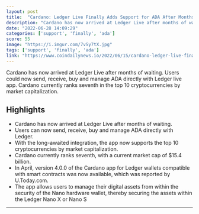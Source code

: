```yaml
---
layout: post
title:  "Cardano: Ledger Live Finally Adds Support for ADA After Months of Waiting - Coin Daily News"
description: "Cardano has now arrived at Ledger Live after months of waiting. Users could now send, receive, buy and manage ADA directly with Ledger live app. Cardano currently ranks seventh in the top 10 cryptocurrencies by market capitalization."
date: "2022-06-28 14:09:29"
categories: ['support', 'finally', 'ada']
score: 55
image: "https://i.imgur.com/7vSy7tX.jpg"
tags: ['support', 'finally', 'ada']
link: "https://www.coindailynews.io/2022/06/15/cardano-ledger-live-finally-adds-support-for-ada-after-months-of-waiting/"
---
```


Cardano has now arrived at Ledger Live after months of waiting. Users could now send, receive, buy and manage ADA directly with Ledger live app. Cardano currently ranks seventh in the top 10 cryptocurrencies by market capitalization.

## Highlights

- Cardano has now arrived at Ledger Live after months of waiting.
- Users can now send, receive, buy and manage ADA directly with Ledger.
- With the long-awaited integration, the app now supports the top 10 cryptocurrencies by market capitalization.
- Cardano currently ranks seventh, with a current market cap of $15.4 billion.
- In April, version 4.0.0 of the Cardano app for Ledger wallets compatible with smart contracts was now available, which was reported by U.Today.com.
- The app allows users to manage their digital assets from within the security of the Nano hardware wallet, thereby securing the assets within the Ledger Nano X or Nano S

---

